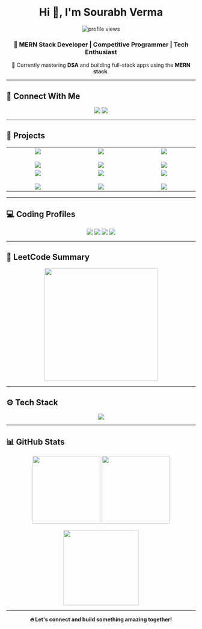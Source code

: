 <h1 align="center">Hi 👋, I'm Sourabh Verma</h1>

<p align="center">
  <img src="https://komarev.com/ghpvc/?username=sourabh1211&label=Profile%20views&color=0e75b6&style=flat" alt="profile views"/>
</p>

<h3 align="center">🚀 MERN Stack Developer | Competitive Programmer | Tech Enthusiast</h3>

<p align="center">🌱 Currently mastering <strong>DSA</strong> and building full-stack apps using the <strong>MERN stack</strong>.</p>

---

## 🔗 Connect With Me

<p align="center">
  <a href="https://linkedin.com/in/sourabh1112" target="_blank"><img src="https://img.shields.io/badge/LinkedIn-%230077B5.svg?style=for-the-badge&logo=linkedin&logoColor=white"/></a>
  <a href="https://instagram.com/sourabh_._verma" target="_blank"><img src="https://img.shields.io/badge/Instagram-%23E4405F.svg?style=for-the-badge&logo=instagram&logoColor=white"/></a>
</p>

---

## 💼 Projects

<div align="center">

<table>
  <tr>
    <td align="center" width="300">
      <a href="https://sourabhsplitshare.vercel.app/" target="_blank">
        <img src="https://img.shields.io/badge/SplitShare-Group%20Expense%20Tracker-blueviolet?style=for-the-badge" /><br/><br/>
        <img src="https://github-readme-stats.vercel.app/api/pin/?username=sourabh1211&repo=splitshare&theme=radical" />
      </a>
    </td>
    <td align="center" width="300">
      <a href="https://sourabhnotevault.vercel.app/" target="_blank">
        <img src="https://img.shields.io/badge/NoteVault-Secure%20Note%20Saver-orange?style=for-the-badge" /><br/><br/>
        <img src="https://github-readme-stats.vercel.app/api/pin/?username=sourabh1211&repo=notevault&theme=radical" />
      </a>
    </td>
    <td align="center" width="300">
      <a href="https://sourabhcodly.vercel.app/" target="_blank">
        <img src="https://img.shields.io/badge/Codly-Coding%20Forum-yellow?style=for-the-badge" /><br/><br/>
        <img src="https://github-readme-stats.vercel.app/api/pin/?username=sourabh1211&repo=codly&theme=radical" />
      </a>
    </td>
  </tr>
  <tr>
    <td align="center" width="300">
      <a href="https://sourabhcodejourney.vercel.app/" target="_blank">
        <img src="https://img.shields.io/badge/CodeJourney-Progress%20Tracker-green?style=for-the-badge" /><br/><br/>
        <img src="https://github-readme-stats.vercel.app/api/pin/?username=sourabh1211&repo=codejourney&theme=radical" />
      </a>
    </td>
    <td align="center" width="300">
      <a href="https://sourabhfintrack.vercel.app/" target="_blank">
        <img src="https://img.shields.io/badge/FinTrack-Income%20%26%20Expense-cyan?style=for-the-badge" /><br/><br/>
        <img src="https://github-readme-stats.vercel.app/api/pin/?username=sourabh1211&repo=fintrack&theme=radical" />
      </a>
    </td>
    <td align="center" width="300">
      <a href="https://github.com/sourabh1211/LeetCode-Solutions-Sourabh" target="_blank">
        <img src="https://img.shields.io/badge/LeetCode%20Solutions-All%20My%20Codes-black?style=for-the-badge" /><br/><br/>
        <img src="https://github-readme-stats.vercel.app/api/pin/?username=sourabh1211&repo=LeetCode-Solutions-Sourabh&theme=radical" />
      </a>
    </td>
  </tr>
</table>

</div>

---

## 💻 Coding Profiles

<p align="center">
  <a href="https://leetcode.com/sourabh_1112/"><img src="https://img.shields.io/badge/LeetCode-%23007ACC.svg?style=for-the-badge&logo=leetcode&logoColor=white"/></a>
  <a href="https://codeforces.com/profile/sourabh1112"><img src="https://img.shields.io/badge/Codeforces-1F8ACB?style=for-the-badge&logo=codeforces&logoColor=white"/></a>
  <a href="https://www.codechef.com/users/sourabh_1112"><img src="https://img.shields.io/badge/CodeChef-%235B4638.svg?style=for-the-badge&logo=codechef&logoColor=white"/></a>
  <a href="https://atcoder.jp/users/sourabh1112"><img src="https://img.shields.io/badge/AtCoder-1D3557?style=for-the-badge&logo=atcoder&logoColor=white"/></a>
</p>

---

## 🧠 LeetCode Summary

<div align="center">
  <img src="https://leetcard.jacoblin.cool/sourabh_1112?theme=dark&font=Karla&ext=heatmap" height="300px"/>
</div>

---

## ⚙️ Tech Stack

<p align="center">
  <img src="https://skillicons.dev/icons?i=cpp,html,css,js,react,nodejs,express,mongodb,firebase,tailwind,git" />
</p>

---

## 📊 GitHub Stats

<p align="center">
  <img src="https://github-readme-stats.vercel.app/api?username=sourabh1211&show_icons=true&theme=radical&hide=prs" height="180px"/>
  <img src="https://github-readme-stats.vercel.app/api/top-langs?username=sourabh1211&layout=compact&theme=radical" height="180px"/>
</p>

<p align="center">
  <img src="https://github-readme-streak-stats.herokuapp.com?user=sourabh1211&theme=radical" height="200px"/>
</p>

---

<p align="center"><strong>🔥 Let's connect and build something amazing together!</strong></p>

